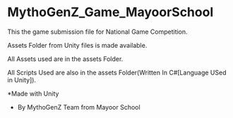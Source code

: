 # MythoGenZ_Game_MayoorSchool 
This the game submission file for National Game Competition.

Assets Folder from Unity files is made available.

All Assets used are in the assets Folder.

All Scripts Used are also in the assets Folder(Written In C#[Language USed in Unity]).


*Made with Unity

- By MythoGenZ Team from Mayoor School
